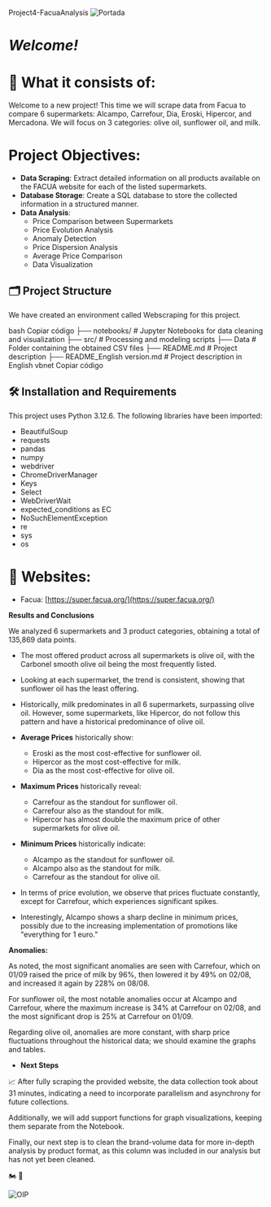 Project4-FacuaAnalysis
![Portada](https://github.com/user-attachments/assets/c0260f21-3b70-4a12-9072-1be2d53f4852)

# *Welcome!*

# 📝 What it consists of:

Welcome to a new project! This time we will scrape data from Facua to compare 6 supermarkets: Alcampo, Carrefour, Dia, Eroski, Hipercor, and Mercadona. We will focus on 3 categories: olive oil, sunflower oil, and milk.

# Project Objectives:

- **Data Scraping**: Extract detailed information on all products available on the FACUA website for each of the listed supermarkets.
- **Database Storage**: Create a SQL database to store the collected information in a structured manner.
- **Data Analysis**:
  - Price Comparison between Supermarkets
  - Price Evolution Analysis
  - Anomaly Detection
  - Price Dispersion Analysis
  - Average Price Comparison
  - Data Visualization

## 🗂️ Project Structure

We have created an environment called Webscraping for this project.

bash
Copiar código
    ├── notebooks/           # Jupyter Notebooks for data cleaning and visualization
    ├── src/                 # Processing and modeling scripts
    ├── Data                 # Folder containing the obtained CSV files
    ├── README.md            # Project description
    ├── README_English version.md   # Project description in English
vbnet
Copiar código

## 🛠️ Installation and Requirements

This project uses Python 3.12.6. The following libraries have been imported:

- BeautifulSoup
- requests
- pandas
- numpy
- webdriver
- ChromeDriverManager
- Keys
- Select
- WebDriverWait
- expected_conditions as EC
- NoSuchElementException
- re
- sys
- os

# 📝 Websites:

- Facua: [https://super.facua.org/](https://super.facua.org/)

**Results and Conclusions**

We analyzed 6 supermarkets and 3 product categories, obtaining a total of 135,869 data points.

- The most offered product across all supermarkets is olive oil, with the Carbonel smooth olive oil being the most frequently listed.
- Looking at each supermarket, the trend is consistent, showing that sunflower oil has the least offering.
- Historically, milk predominates in all 6 supermarkets, surpassing olive oil. However, some supermarkets, like Hipercor, do not follow this pattern and have a historical predominance of olive oil.

- **Average Prices** historically show:
  - Eroski as the most cost-effective for sunflower oil.
  - Hipercor as the most cost-effective for milk.
  - Dia as the most cost-effective for olive oil.

- **Maximum Prices** historically reveal:
  - Carrefour as the standout for sunflower oil.
  - Carrefour also as the standout for milk.
  - Hipercor has almost double the maximum price of other supermarkets for olive oil.

- **Minimum Prices** historically indicate:
  - Alcampo as the standout for sunflower oil.
  - Alcampo also as the standout for milk.
  - Carrefour as the standout for olive oil.

- In terms of price evolution, we observe that prices fluctuate constantly, except for Carrefour, which experiences significant spikes.

- Interestingly, Alcampo shows a sharp decline in minimum prices, possibly due to the increasing implementation of promotions like "everything for 1 euro."

**Anomalies:**

As noted, the most significant anomalies are seen with Carrefour, which on 01/09 raised the price of milk by 96%, then lowered it by 49% on 02/08, and increased it again by 228% on 08/08.

For sunflower oil, the most notable anomalies occur at Alcampo and Carrefour, where the maximum increase is 34% at Carrefour on 02/08, and the most significant drop is 25% at Carrefour on 01/09.

Regarding olive oil, anomalies are more constant, with sharp price fluctuations throughout the historical data; we should examine the graphs and tables.

- **Next Steps**

📈 After fully scraping the provided website, the data collection took about 31 minutes, indicating a need to incorporate parallelism and asynchrony for future collections.

Additionally, we will add support functions for graph visualizations, keeping them separate from the Notebook.

Finally, our next step is to clean the brand-volume data for more in-depth analysis by product format, as this column was included in our analysis but has not yet been cleaned.


🏍️ 🌟

![OIP](https://github.com/user-attachments/assets/a3261f22-9193-45df-bf33-14a396dfd988)

